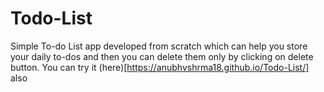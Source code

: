 # Todo-List
Simple To-do List app developed from scratch which can help you store your daily to-dos and then you can delete them only by clicking on delete button.
You can try it (here)[https://anubhvshrma18.github.io/Todo-List/] also
